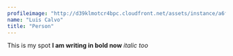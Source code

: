 ```yaml
---
profileimage: "http://d39klmotcr4bpc.cloudfront.net/assets/instance/a6f7169a749944fbb32e7c9e11392f5f.png"
name: "Luis Calvo"
title: "Person"
---
```

This is my spot **I am writing in bold now** _italic too_
